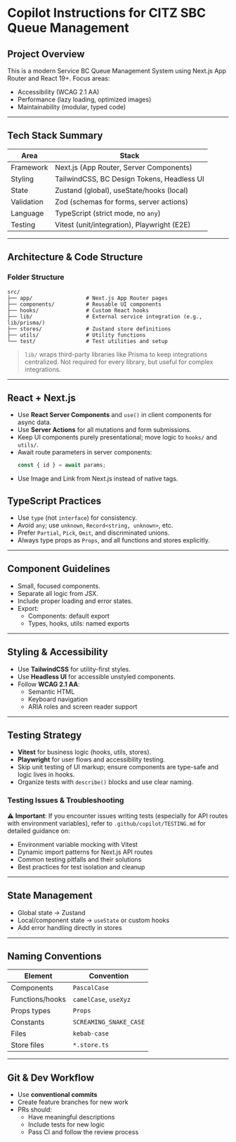# Copilot Instructions for CITZ SBC Queue Management

## Project Overview

This is a modern Service BC Queue Management System using Next.js App Router and React 19+. Focus areas:
- Accessibility (WCAG 2.1 AA)
- Performance (lazy loading, optimized images)
- Maintainability (modular, typed code)

---

## Tech Stack Summary

| Area           | Stack                                     |
|----------------|-------------------------------------------|
| Framework      | Next.js (App Router, Server Components)   |
| Styling        | TailwindCSS, BC Design Tokens, Headless UI |
| State          | Zustand (global), useState/hooks (local)  |
| Validation     | Zod (schemas for forms, server actions)   |
| Language       | TypeScript (strict mode, no `any`)        |
| Testing        | Vitest (unit/integration), Playwright (E2E) |

---

## Architecture & Code Structure

### Folder Structure

```
src/
├── app/                 # Next.js App Router pages
├── components/          # Reusable UI components
├── hooks/               # Custom React hooks
├── lib/                 # External service integration (e.g., lib/prisma/)
├── stores/              # Zustand store definitions
├── utils/               # Utility functions
└── test/                # Test utilities and setup
```

> `lib/` wraps third-party libraries like Prisma to keep integrations centralized. Not required for every library, but useful for complex integrations.

---

## React + Next.js

- Use **React Server Components** and `use()` in client components for async data.
- Use **Server Actions** for all mutations and form submissions.
- Keep UI components purely presentational; move logic to `hooks/` and `utils/`.
- Await route parameters in server components:
  ```ts
  const { id } = await params;
  ```
- Use Image and Link from Next.js instead of native tags.

## TypeScript Practices

- Use `type` (not `interface`) for consistency.
- Avoid `any`; use `unknown`, `Record<string, unknown>`, etc.
- Prefer `Partial`, `Pick`, `Omit`, and discriminated unions.
- Always type props as `Props`, and all functions and stores explicitly.

---

## Component Guidelines

- Small, focused components.
- Separate all logic from JSX.
- Include proper loading and error states.
- Export:
  - Components: default export
  - Types, hooks, utils: named exports

---

## Styling & Accessibility

- Use **TailwindCSS** for utility-first styles.
- Use **Headless UI** for accessible unstyled components.
- Follow **WCAG 2.1 AA**:
  - Semantic HTML
  - Keyboard navigation
  - ARIA roles and screen reader support

---

## Testing Strategy

- **Vitest** for business logic (hooks, utils, stores).
- **Playwright** for user flows and accessibility testing.
- Skip unit testing of UI markup; ensure components are type-safe and logic lives in hooks.
- Organize tests with `describe()` blocks and use clear naming.

### Testing Issues & Troubleshooting

⚠️ **Important**: If you encounter issues writing tests (especially for API routes with environment variables), refer to `.github/copilot/TESTING.md` for detailed guidance on:
- Environment variable mocking with Vitest
- Dynamic import patterns for Next.js API routes
- Common testing pitfalls and their solutions
- Best practices for test isolation and cleanup

---

## State Management

- Global state → Zustand
- Local/component state → `useState` or custom hooks
- Add error handling directly in stores

---

## Naming Conventions

| Element         | Convention            |
|----------------|------------------------|
| Components      | `PascalCase`          |
| Functions/hooks | `camelCase`, `useXyz` |
| Props types     | `Props`               |
| Constants       | `SCREAMING_SNAKE_CASE`|
| Files           | `kebab-case`          |
| Store files     | `*.store.ts`          |

---

## Git & Dev Workflow

- Use **conventional commits**
- Create feature branches for new work
- PRs should:
  - Have meaningful descriptions
  - Include tests for new logic
  - Pass CI and follow the review process
